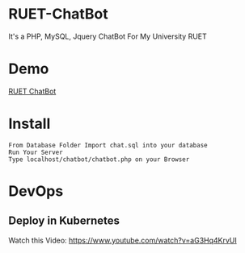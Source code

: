 # RUET-ChatBot
It's a PHP, MySQL, Jquery ChatBot For My University RUET

# Demo

<a href="http://ruetchatbot.epizy.com">RUET ChatBot</a>


# Install
```
From Database Folder Import chat.sql into your database
Run Your Server
Type localhost/chatbot/chatbot.php on your Browser
```

# DevOps
## Deploy in Kubernetes
Watch this Video: https://www.youtube.com/watch?v=aG3Hq4KrvUI





